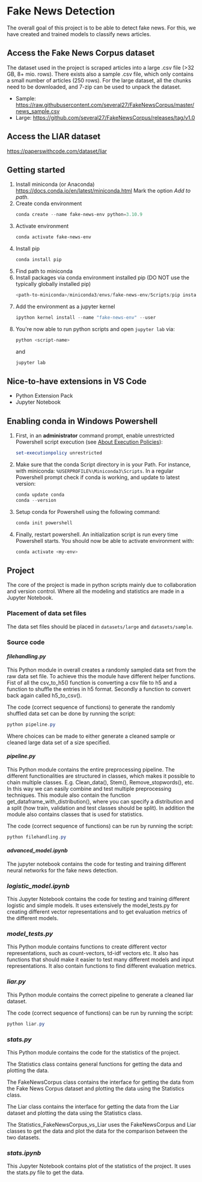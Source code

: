 # Fake News Detection

The overall goal of this project is to be able to detect fake news. For this, we have created and trained models to classify news articles.

## Access the Fake News Corpus dataset

The dataset used in the project is scraped articles into a large .csv file (>32 GB, 8+ mio. rows). There exists also a sample .csv file, which only contains a small number of articles (250 rows).
For the large dataset, all the chunks need to be downloaded, and 7-zip can be used to unpack the dataset.

- Sample: https://raw.githubusercontent.com/several27/FakeNewsCorpus/master/news_sample.csv
- Large: https://github.com/several27/FakeNewsCorpus/releases/tag/v1.0

## Access the LIAR dataset

https://paperswithcode.com/dataset/liar

## Getting started

1. Install miniconda (or Anaconda)
   https://docs.conda.io/en/latest/miniconda.html
   Mark the option _Add to path_.
2. Create conda environment
   ```powershell
   conda create --name fake-news-env python=3.10.9
   ```
3. Activate environment
   ```powershell
   conda activate fake-news-env
   ```
4. Install pip
   ```powershell
   conda install pip
   ```
5. Find path to miniconda
6. Install packages via conda environment installed pip (DO NOT use the typically globally installed pip)
   ```powershell
   <path-to-miniconda>/miniconda3/envs/fake-news-env/Scripts/pip install -r requirements.txt
   ```
7. Add the environment as a jupyter kernel
   ```powershell
   ipython kernel install --name "fake-news-env" --user
   ```
8. You're now able to run python scripts and open `jupyter lab` via:
   ```powershell
   python <script-name>
   ```
   and
   ```powershell
   jupyter lab
   ```

## Nice-to-have extensions in VS Code

- Python Extension Pack
- Jupyter Notebook

## Enabling conda in Windows Powershell

1. First, in an **administrator** command prompt, enable unrestricted Powershell script execution (see [About Execution Policies](https://docs.microsoft.com/en-ca/powershell/module/microsoft.powershell.core/about/about_execution_policies)):
   ```powershell
   set-executionpolicy unrestricted
   ```
2. Make sure that the conda Script directory in is your Path.
   For instance, with miniconda: `%USERPROFILE%\Miniconda3\Scripts`.
   In a regular Powershell prompt check if conda is working, and update to latest version:
   ```powershell
   conda update conda
   conda --version
   ```
3. Setup conda for Powershell using the following command:
   ```powershell
   conda init powershell
   ```
4. Finally, restart powershell. An initialization script is run every time Powershell starts.
   You should now be able to activate environment with:
   ```powershell
   conda activate <my-env>
   ```

## Project

The core of the project is made in python scripts mainly due to collaboration and version control.
Where all the modeling and statistics are made in a Jupyter Notebook.

### Placement of data set files

The data set files should be placed in `datasets/large` and `datasets/sample`.

### Source code

#### _filehandling.py_

This Python module in overall creates a randomly sampled data set from the raw data set file. To achieve this the module have different helper functions. Fist of all the csv_to_h5() function is converting a csv file to h5 and a function to shuffle the entries in h5 format. Secondly a function to convert back again called h5_to_csv().

The code (correct sequence of functions) to generate the randomly shuffled data set can be done by running the script:

```powershell
python pipeline.py
```

Where choices can be made to either generate a cleaned sample or cleaned large data set of a size specified.

#### _pipeline.py_

This Python module contains the entire preprocessing pipeline. The different functionalities are structured in classes, which makes it possible to chain multiple classes. E.g. Clean_data(), Stem(), Remove_stopwords(), etc. In this way we can easily combine and test multiple preprocessing techniques. This module also contain the function get_dataframe_with_distribution(), where you can specify a distribution and a split (how train, validation and test classes should be split). In addition the module also contains classes that is used for statistics.

The code (correct sequence of functions) can be run by running the script:

```powershell
python filehandling.py
```

#### _advanced_model.ipynb_

The jupyter notebook contains the code for testing and training different neural networks for the fake news detection.

### _logistic_model.ipynb_

This Jupyter Notebook contains the code for testing and training different logistic and simple models. It uses extensively the model_tests.py for creating different vector representations and to get evaluation metrics of the different models.

### _model_tests.py_

This Python module contains functions to create different vector representations, such as count-vectors, td-idf vectors etc. It also has functions that should make it easier to test many different models and input representations. It also contain functions to find different evaluation metrics.

### _liar.py_

This Python module contains the correct pipeline to generate a cleaned liar dataset.

The code (correct sequence of functions) can be run by running the script:

```powershell
python liar.py
```

### _stats.py_

This Python module contains the code for the statistics of the project.

The Statistics class contains general functions for getting the data and plotting the data.

The FakeNewsCorpus class contains the interface for getting the data from the Fake News Corpus dataset and plotting the data using the Statistics class.

The Liar class contains the interface for getting the data from the Liar dataset and plotting the data using the Statistics class.

The Statistics_FakeNewsCorpus_vs_Liar uses the FakeNewsCorpus and Liar classes to get the data and plot the data for the comparison between the two datasets.

### _stats.ipynb_

This Jupyter Notebook contains plot of the statistics of the project. It uses the stats.py file to get the data.
